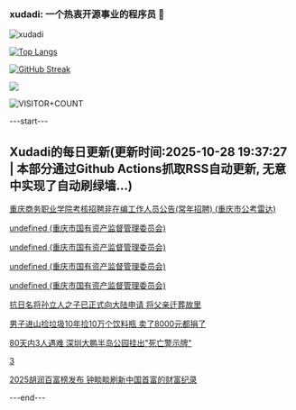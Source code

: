 ### xudadi: 一个热衷开源事业的程序员 👋

![xudadi](https://github-readme-stats-git-masterorgs-github-readme-stats-team.vercel.app/api?username=xudadi)

[![Top Langs](https://github-readme-stats.vercel.app/api/top-langs/?username=xudadi)](https://github.com/anuraghazra/github-readme-stats)

[![GitHub Streak](https://streak-stats.demolab.com?user=xudadi&locale=zh_Hans)](https://git.io/streak-stats)

![](https://raw.githubusercontent.com/xudadi/xudadi/main/assets/github-contribution-grid-snake.svg)

![VISITOR+COUNT](https://komarev.com/ghpvc/?username=xudadi&label=VISITOR+COUNT)


---start---

## Xudadi的每日更新(更新时间:2025-10-28 19:37:27 | 本部分通过Github Actions抓取RSS自动更新, 无意中实现了自动刷绿墙...)

[重庆商务职业学院考核招聘非在编工作人员公告(常年招聘) (重庆市公考雷达)](https://www.gongkaoleida.com/article/2665754)

[undefined (重庆市国有资产监督管理委员会)](https://dadilab.github.io/feeds/all.xml)

[undefined (重庆市国有资产监督管理委员会)](https://dadilab.github.io/feeds/all.xml)

[undefined (重庆市国有资产监督管理委员会)](https://dadilab.github.io/feeds/all.xml)

[undefined (重庆市国有资产监督管理委员会)](https://dadilab.github.io/feeds/all.xml)

[抗日名将孙立人之子已正式向大陆申请 将父亲迁葬故里](https://m.163.com/news/article/KCUT776505504DPG.html)

[男子进山捡垃圾10年捡10万个饮料瓶 卖了8000元都捐了](https://m.163.com/news/article/KCV7NBDN053469LG.html)

[80天内3人遇难 深圳大鹏半岛公园挂出"死亡警示牌"](https://m.163.com/news/article/KCV2U2RT051492T3.html)

[3](https://www.163.com/dy/article/KCSDU0870556BRHI.html)

[2025胡润百富榜发布 钟睒睒刷新中国首富的财富纪录](https://m.163.com/news/article/KCV57I3I0519DFFO.html)

---end---
